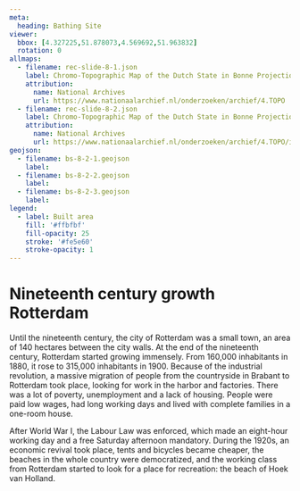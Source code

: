 ```yaml
---
meta:
  heading: Bathing Site
viewer:
  bbox: [4.327225,51.878073,4.569692,51.963832]
  rotation: 0
allmaps:
  - filename: rec-slide-8-1.json
    label: Chromo-Topographic Map of the Dutch State in Bonne Projection, 1889
    attribution:
      name: National Archives
      url: https://www.nationaalarchief.nl/onderzoeken/archief/4.TOPO
  - filename: rec-slide-8-2.json
    label: Chromo-Topographic Map of the Dutch State in Bonne Projection, 1903
    attribution:
      name: National Archives
      url: https://www.nationaalarchief.nl/onderzoeken/archief/4.TOPO/invnr/10.502C/file/NL-HaNA_4.TOPO_10.502C_R
geojson:
  - filename: bs-8-2-1.geojson
    label:
  - filename: bs-8-2-2.geojson
    label:
  - filename: bs-8-2-3.geojson
    label:
legend:
  - label: Built area
    fill: '#ffbfbf'
    fill-opacity: 25
    stroke: '#fe5e60'
    stroke-opacity: 1
---
```


# Nineteenth century growth Rotterdam

Until the nineteenth century, the city of Rotterdam was a small town, an area of 140 hectares between the city walls. At the end of the nineteenth century, Rotterdam started growing immensely. From 160,000 inhabitants in 1880, it rose to 315,000 inhabitants in 1900. Because of the industrial revolution, a massive migration of people from the countryside in Brabant to Rotterdam took place, looking for work in the harbor and factories. There was a lot of poverty, unemployment and a lack of housing. People were paid low wages, had long working days and lived with complete families in a one-room house. 

After World War I, the Labour Law was enforced, which made an eight-hour working day and a free Saturday afternoon mandatory. During the 1920s, an economic revival took place, tents and bicycles became cheaper, the beaches in the whole country were democratized, and the working class from Rotterdam started to look for a place for recreation: the beach of Hoek van Holland.  